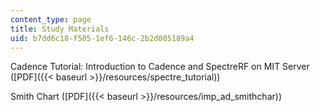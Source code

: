 ```yaml
---
content_type: page
title: Study Materials
uid: b7dd6c18-f505-1ef6-146c-2b2d005189a4
---
```


Cadence Tutorial: Introduction to Cadence and SpectreRF on MIT Server ([PDF]({{< baseurl >}}/resources/spectre_tutorial))

Smith Chart ([PDF]({{< baseurl >}}/resources/imp_ad_smithchar))